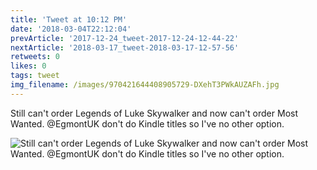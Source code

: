 ```yaml
---
title: 'Tweet at 10:12 PM'
date: '2018-03-04T22:12:04'
prevArticle: '2017-12-24_tweet-2017-12-24-12-44-22'
nextArticle: '2018-03-17_tweet-2018-03-17-12-57-56'
retweets: 0
likes: 0
tags: tweet
img_filename: /images/970421644408905729-DXehT3PWkAUZAFh.jpg
---
```

Still can't order Legends of Luke Skywalker and now can't order Most Wanted. @EgmontUK don't do Kindle titles so I've no other option.

![Still can't order Legends of Luke Skywalker and now can't order Most Wanted. @EgmontUK don't do Kindle titles so I've no other option.](/images/970421644408905729-DXehT3PWkAUZAFh.jpg "Still can't order Legends of Luke Skywalker and now can't order Most Wanted. @EgmontUK don't do Kindle titles so I've no other option.")